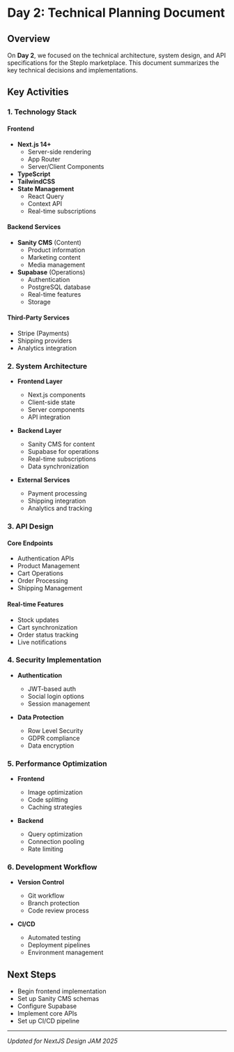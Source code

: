 # Day 2: Technical Planning Document

## Overview

On **Day 2**, we focused on the technical architecture, system design, and API specifications for the Steplo marketplace. This document summarizes the key technical decisions and implementations.

## Key Activities

### 1. Technology Stack

#### Frontend

- **Next.js 14+**
  - Server-side rendering
  - App Router
  - Server/Client Components
- **TypeScript**
- **TailwindCSS**
- **State Management**
  - React Query
  - Context API
  - Real-time subscriptions

#### Backend Services

- **Sanity CMS** (Content)
  - Product information
  - Marketing content
  - Media management
- **Supabase** (Operations)
  - Authentication
  - PostgreSQL database
  - Real-time features
  - Storage

#### Third-Party Services

- Stripe (Payments)
- Shipping providers
- Analytics integration

### 2. System Architecture

- **Frontend Layer**

  - Next.js components
  - Client-side state
  - Server components
  - API integration

- **Backend Layer**

  - Sanity CMS for content
  - Supabase for operations
  - Real-time subscriptions
  - Data synchronization

- **External Services**
  - Payment processing
  - Shipping integration
  - Analytics and tracking

### 3. API Design

#### Core Endpoints

- Authentication APIs
- Product Management
- Cart Operations
- Order Processing
- Shipping Management

#### Real-time Features

- Stock updates
- Cart synchronization
- Order status tracking
- Live notifications

### 4. Security Implementation

- **Authentication**

  - JWT-based auth
  - Social login options
  - Session management

- **Data Protection**
  - Row Level Security
  - GDPR compliance
  - Data encryption

### 5. Performance Optimization

- **Frontend**

  - Image optimization
  - Code splitting
  - Caching strategies

- **Backend**
  - Query optimization
  - Connection pooling
  - Rate limiting

### 6. Development Workflow

- **Version Control**

  - Git workflow
  - Branch protection
  - Code review process

- **CI/CD**
  - Automated testing
  - Deployment pipelines
  - Environment management

## Next Steps

- Begin frontend implementation
- Set up Sanity CMS schemas
- Configure Supabase
- Implement core APIs
- Set up CI/CD pipeline

---

_Updated for NextJS Design JAM 2025_
